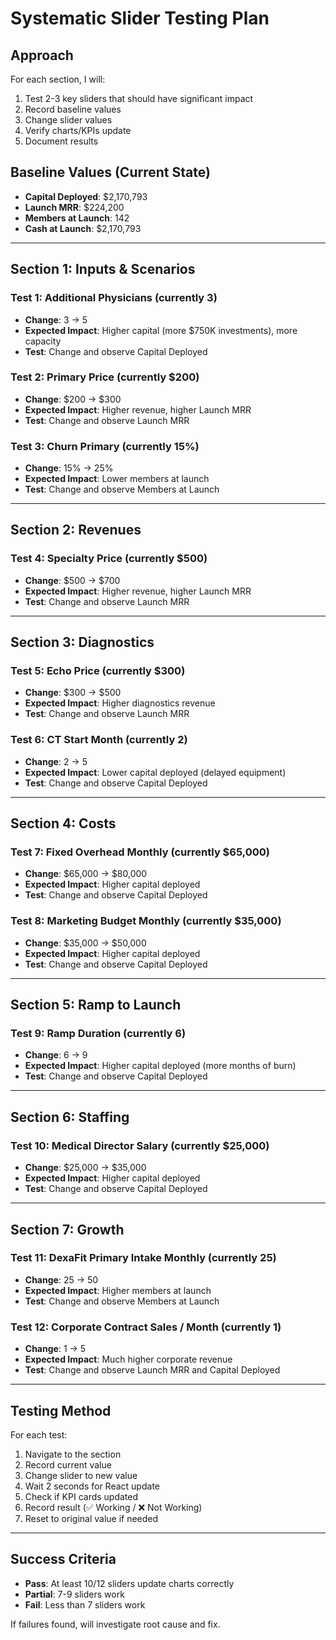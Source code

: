 # Systematic Slider Testing Plan

## Approach

For each section, I will:
1. Test 2-3 key sliders that should have significant impact
2. Record baseline values
3. Change slider values
4. Verify charts/KPIs update
5. Document results

## Baseline Values (Current State)

- **Capital Deployed**: $2,170,793
- **Launch MRR**: $224,200
- **Members at Launch**: 142
- **Cash at Launch**: $2,170,793

---

## Section 1: Inputs & Scenarios

### Test 1: Additional Physicians (currently 3)
- **Change**: 3 → 5
- **Expected Impact**: Higher capital (more $750K investments), more capacity
- **Test**: Change and observe Capital Deployed

### Test 2: Primary Price (currently $200)
- **Change**: $200 → $300
- **Expected Impact**: Higher revenue, higher Launch MRR
- **Test**: Change and observe Launch MRR

### Test 3: Churn Primary (currently 15%)
- **Change**: 15% → 25%
- **Expected Impact**: Lower members at launch
- **Test**: Change and observe Members at Launch

---

## Section 2: Revenues

### Test 4: Specialty Price (currently $500)
- **Change**: $500 → $700
- **Expected Impact**: Higher revenue, higher Launch MRR
- **Test**: Change and observe Launch MRR

---

## Section 3: Diagnostics

### Test 5: Echo Price (currently $300)
- **Change**: $300 → $500
- **Expected Impact**: Higher diagnostics revenue
- **Test**: Change and observe Launch MRR

### Test 6: CT Start Month (currently 2)
- **Change**: 2 → 5
- **Expected Impact**: Lower capital deployed (delayed equipment)
- **Test**: Change and observe Capital Deployed

---

## Section 4: Costs

### Test 7: Fixed Overhead Monthly (currently $65,000)
- **Change**: $65,000 → $80,000
- **Expected Impact**: Higher capital deployed
- **Test**: Change and observe Capital Deployed

### Test 8: Marketing Budget Monthly (currently $35,000)
- **Change**: $35,000 → $50,000
- **Expected Impact**: Higher capital deployed
- **Test**: Change and observe Capital Deployed

---

## Section 5: Ramp to Launch

### Test 9: Ramp Duration (currently 6)
- **Change**: 6 → 9
- **Expected Impact**: Higher capital deployed (more months of burn)
- **Test**: Change and observe Capital Deployed

---

## Section 6: Staffing

### Test 10: Medical Director Salary (currently $25,000)
- **Change**: $25,000 → $35,000
- **Expected Impact**: Higher capital deployed
- **Test**: Change and observe Capital Deployed

---

## Section 7: Growth

### Test 11: DexaFit Primary Intake Monthly (currently 25)
- **Change**: 25 → 50
- **Expected Impact**: Higher members at launch
- **Test**: Change and observe Members at Launch

### Test 12: Corporate Contract Sales / Month (currently 1)
- **Change**: 1 → 5
- **Expected Impact**: Much higher corporate revenue
- **Test**: Change and observe Launch MRR and Capital Deployed

---

## Testing Method

For each test:
1. Navigate to the section
2. Record current value
3. Change slider to new value
4. Wait 2 seconds for React update
5. Check if KPI cards updated
6. Record result (✅ Working / ❌ Not Working)
7. Reset to original value if needed

---

## Success Criteria

- **Pass**: At least 10/12 sliders update charts correctly
- **Partial**: 7-9 sliders work
- **Fail**: Less than 7 sliders work

If failures found, will investigate root cause and fix.

